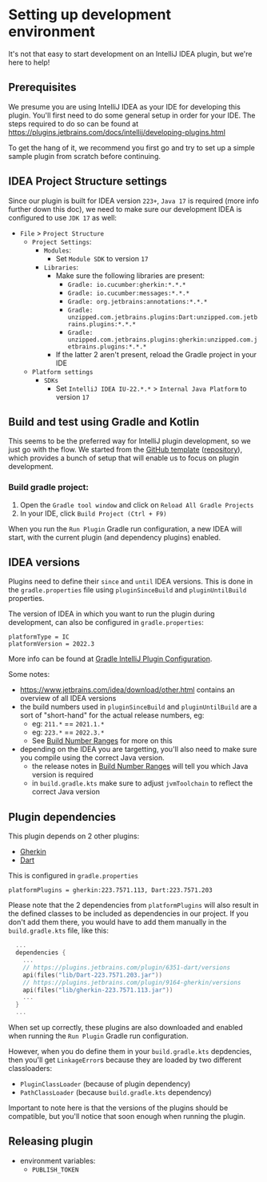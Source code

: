 # Setting up development environment
It's not that easy to start development on an IntelliJ IDEA plugin, but we're here to help!

## Prerequisites
We presume you are using IntelliJ IDEA as your IDE for developing this plugin.
You'll first need to do some general setup in order for your IDE.
The steps required to do so can be found at https://plugins.jetbrains.com/docs/intellij/developing-plugins.html

To get the hang of it, we recommend you first go and try to set up a simple sample plugin from scratch before continuing.

## IDEA Project Structure settings
Since our plugin is built for IDEA version `223+`, `Java 17` is required (more info further down this doc),
we need to make sure our development IDEA is configured to use `JDK 17` as well:
 - `File` > `Project Structure` 
   - `Project Settings`:
     - `Modules`:
        - Set `Module SDK` to version `17`
     - `Libraries`:
       - Make sure the following libraries are present:
         - `Gradle: io.cucumber:gherkin:*.*.*`
         - `Gradle: io.cucumber:messages:*.*.*`
         - `Gradle: org.jetbrains:annotations:*.*.*`
         - `Gradle: unzipped.com.jetbrains.plugins:Dart:unzipped.com.jetbrains.plugins:*.*.*`
         - `Gradle: unzipped.com.jetbrains.plugins:gherkin:unzipped.com.jetbrains.plugins:*.*.*`
       - If the latter 2 aren't present, reload the Gradle project in your IDE
   - `Platform settings`
     - `SDKs`
        - Set `IntelliJ IDEA IU-22.*.*` > `Internal Java Platform` to version `17`


## Build and test using Gradle and Kotlin
This seems to be the preferred way for IntelliJ plugin development, so we just go with the flow.
We started from the [GitHub template](https://plugins.jetbrains.com/docs/intellij/plugin-github-template.html) 
([repository](https://github.com/JetBrains/intellij-platform-plugin-template)), 
which provides a bunch of setup that will enable us to focus on plugin development.

### Build gradle project:
1. Open the `Gradle tool window` and click on `Reload All Gradle Projects`
2. In your IDE, click `Build Project (Ctrl + F9)`

When you run the `Run Plugin` Gradle run configuration, a new IDEA will start, with the current plugin (and dependency plugins) enabled.

## IDEA versions
Plugins need to define their `since` and `until` IDEA versions.
This is done in the `gradle.properties` file using `pluginSinceBuild` and `pluginUntilBuild` properties.

The version of IDEA in which you want to run the plugin during development, can also be configured in `gradle.properties`:
```.properties
platformType = IC
platformVersion = 2022.3
```
More info can be found at [Gradle IntelliJ Plugin Configuration](https://plugins.jetbrains.com/docs/intellij/tools-gradle-intellij-plugin.html#configuration-intellij-extension).

Some notes:
 - https://www.jetbrains.com/idea/download/other.html contains an overview of all IDEA versions
 - the build numbers used in `pluginSinceBuild` and `pluginUntilBuild` are a sort of "short-hand" for the actual release numbers, eg:
   - eg: `211.*` == `2021.1.*`
   - eg: `223.*` == `2022.3.*`
   - See [Build Number Ranges](https://plugins.jetbrains.com/docs/intellij/build-number-ranges.html#build-number-format) for more on this
 - depending on the IDEA you are targetting, you'll also need to make sure you compile using the correct Java version.
   - the release notes in [Build Number Ranges](https://plugins.jetbrains.com/docs/intellij/build-number-ranges.html#intellij-platform-based-products-of-recent-ide-versions) will tell you which Java version is required
   - in `build.gradle.kts` make sure to adjust `jvmToolchain` to reflect the correct Java version

## Plugin dependencies
This plugin depends on 2 other plugins:
 - [Gherkin](https://plugins.jetbrains.com/plugin/9164-gherkin/versions)
 - [Dart](https://plugins.jetbrains.com/plugin/6351-dart/versions)

This is configured in `gradle.properties`
```.properties
platformPlugins = gherkin:223.7571.113, Dart:223.7571.203
```

Please note that the 2 dependencies from `platformPlugins` will also result in the defined classes to be included as dependencies in our project.
If you don't add them there, you would have to add them manually in the `build.gradle.kts` file, like this:
```.kts
  ...
  dependencies {
    ...
    // https://plugins.jetbrains.com/plugin/6351-dart/versions
    api(files("lib/Dart-223.7571.203.jar"))
    // https://plugins.jetbrains.com/plugin/9164-gherkin/versions
    api(files("lib/gherkin-223.7571.113.jar"))
    ...
  }
  ...
```
When set up correctly, these plugins are also downloaded and enabled when running the `Run Plugin` Gradle run configuration.

However, when you do define them in your `build.gradle.kts` depdencies, then you'll get `LinkageError`s because they are loaded by two different classloaders:
 - `PluginClassLoader` (because of plugin dependency)
 - `PathClassLoader` (because `build.gradle.kts` dependency)

Important to note here is that the versions of the plugins should be compatible, but you'll notice that soon enough when running the plugin.



## Releasing plugin
 - environment variables:
   - `PUBLISH_TOKEN`

